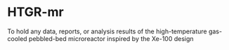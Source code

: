 # HTGR-mr

To hold any data, reports, or analysis results of the high-temperature gas-cooled pebbled-bed microreactor inspired by the Xe-100 design
